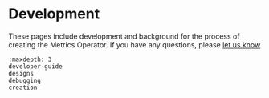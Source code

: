 # Development

These pages include development and background for the process of creating
the Metrics Operator. If you have
any questions, please [let us know](https://github.com/converged-computing/metrics-operator/issues)

```{toctree}
:maxdepth: 3
developer-guide
designs
debugging
creation
```
